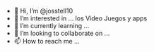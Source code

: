 - 👋 Hi, I’m @josstell10
- 👀 I’m interested in ...  los Video Juegos y apps
- 🌱 I’m currently learning ...
- 💞️ I’m looking to collaborate on ...
- 📫 How to reach me ...

<!---
josstell10/josstell10 is a ✨ special ✨ repository because its `README.md` (this file) appears on your GitHub profile.
You can click the Preview link to take a look at your changes.
--->
